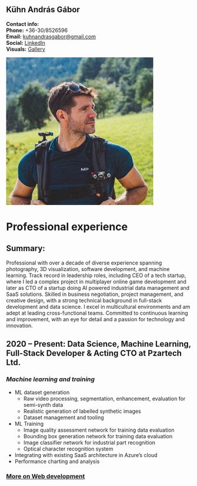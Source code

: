 ## Kühn András Gábor

**Contact info:**  
**Phone:** +36-30/8526596    
**Email:** [kuhnandrasgabor@gmail.com](mailto:kuhnandrasgabor@gmail.com)  
**Social:** [LinkedIn](https://www.linkedin.com/in/andrew-k%C3%BChn-58251070/)  
**Visuals:** [Gallery](https://drive.google.com/drive/u/1/folders/17BtC\_NqO1VWdKJ8OTOcvbAuNRcr1uOjr)


<img src="../images/profile.jpg" alt="profile_picture" style="max-width:400px;">

# Professional experience

## Summary:

Professional with over a decade of diverse experience spanning photography, 3D visualization, software
development, and machine learning. Track record in leadership roles, including CEO of a tech startup, where I led a
complex project in multiplayer online game development and later as CTO of a startup doing AI powered industrial data management and SaaS solutions. Skilled in business negotiation, project management, and
creative design, with a strong technical background in full-stack development and data science. I excel in multicultural
environments and am adept at leading cross-functional teams. Committed to continuous learning and improvement, with an
eye for detail and a passion for technology and innovation.

## 2020 – Present: Data Science, Machine Learning, Full-Stack Developer & Acting CTO at Pzartech Ltd.


### *Machine learning and training*

* ML dataset generation
  * Raw video processing, segmentation, enhancement, evaluation for semi-synth data
  * Realistic generation of labelled synthetic images
  * Dataset management and tooling
* ML Training
  * Image quality assessment network for training data evaluation
  * Bounding box generation network for training data evaluation
  * Image classifier network for industrial part recognition
  * Optical character recognition system
* Integrating with existing SaaS architecture in Azure’s cloud
* Performance charting and analysis


 ### [More on Web development](../sections/experience/pzartech/pzartech-webdev_en.md)
